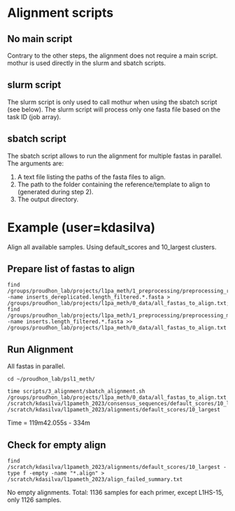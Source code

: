 # Alignment scripts

## No main script

Contrary to the other steps, the alignment does not require a main script.
mothur is used directly in the slurm and sbatch scripts.

## slurm script

The slurm script is only used to call mothur when using the sbatch script (see below). The slurm script will process only one fasta file based on the task ID (job array).

## sbatch script

The sbatch script allows to run the alignment for multiple fastas in parallel. The arguments are:
1. A text file listing the paths of the fasta files to align.
2. The path to the folder containing the reference/template to align to (generated during step 2).
3. The output directory.

# Example (user=kdasilva)

Align all available samples.
Using default_scores and 10_largest clusters.

## Prepare list of fastas to align

```
find /groups/proudhon_lab/projects/l1pa_meth/1_preprocessing/preprocessing_r2/ -name inserts_dereplicated.length_filtered.*.fasta > /groups/proudhon_lab/projects/l1pa_meth/0_data/all_fastas_to_align.txt; find /groups/proudhon_lab/projects/l1pa_meth/1_preprocessing/preprocessing_merge/ -name inserts.length_filtered.*.fasta >> /groups/proudhon_lab/projects/l1pa_meth/0_data/all_fastas_to_align.txt
```

## Run Alignment

All fastas in parallel.
```
cd ~/proudhon_lab/psl1_meth/

time scripts/3_alignment/sbatch_alignment.sh /groups/proudhon_lab/projects/l1pa_meth/0_data/all_fastas_to_align.txt /scratch/kdasilva/l1pameth_2023/consensus_sequences/default_scores/10_largest /scratch/kdasilva/l1pameth_2023/alignments/default_scores/10_largest
```

Time = 119m42.055s - 334m

## Check for empty align

```
find /scratch/kdasilva/l1pameth_2023/alignments/default_scores/10_largest -type f -empty -name "*.align" > /scratch/kdasilva/l1pameth_2023/align_failed_summary.txt
```

No empty alignments.
Total: 1136 samples for each primer, except L1HS-15, only 1126 samples.
